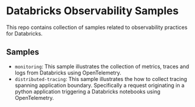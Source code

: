 # Databricks Observability Samples

This repo contains collection of samples related to observability practices for Databricks.

## Samples

- `monitoring`: This sample illustrates the collection of metrics, traces and logs from Databricks using OpenTelemetry.
- `distributed-tracing`: This sample illustrates the how to collect tracing spanning application boundary. Specifically a request originating in a python application triggering a Databricks notebooks using OpenTelemetry.
